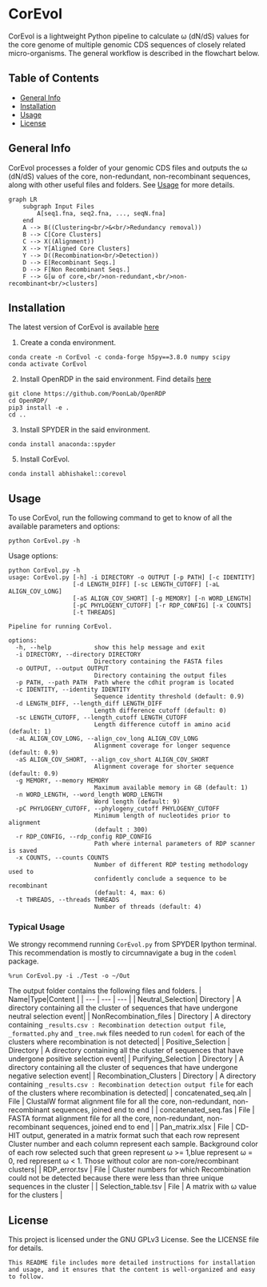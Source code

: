 # CorEvol

CorEvol is a lightweight Python pipeline to calculate ω (dN/dS) values for the core genome of multiple genomic CDS sequences of closely related micro-organisms. The general workflow is described in the flowchart below.

## Table of Contents
- [General Info](#general-info)
- [Installation](#installation)
- [Usage](#usage)
- [License](#license)

## General Info
CorEvol processes a folder of your genomic CDS files and outputs the ω (dN/dS) values of the core, non-redundant, non-recombinant sequences, along with other useful files and folders. See [Usage](#usage) for more details.

```mermaid
graph LR
    subgraph Input Files
        A[seq1.fna, seq2.fna, ..., seqN.fna]
    end
    A --> B((Clustering<br/>&<br/>Redundancy removal))
    B --> C[Core Clusters]
    C --> X((Alignment))
    X --> Y[Aligned Core Clusters]
    Y --> D((Recombination<br/>Detection))
    D --> E[Recombinant Seqs.]
    D --> F[Non Recombinant Seqs.]
    F --> G[ω of core,<br/>non-redundant,<br/>non-recombinant<br/>clusters]
```


## Installation
The latest version of CorEvol is available [here](https://github.com/AbhishakeL/CorEvol)


1. Create a conda environment.
```
conda create -n CorEvol -c conda-forge h5py==3.8.0 numpy scipy
conda activate CorEvol

```
2. Install OpenRDP in the said environment. Find details [here](https://github.com/PoonLab/OpenRDP/tree/master)
```
git clone https://github.com/PoonLab/OpenRDP
cd OpenRDP/
pip3 install -e .
cd ..
```
3. Install SPYDER in the said environment.
```
conda install anaconda::spyder
```
5. Install CorEvol.
```
conda install abhishakel::corevol
```
## Usage
To use CorEvol, run the following command to get to know of all the available parameters and options:
```
python CorEvol.py -h
```
Usage options:
```
python CorEvol.py -h
usage: CorEvol.py [-h] -i DIRECTORY -o OUTPUT [-p PATH] [-c IDENTITY]
                  [-d LENGTH_DIFF] [-sc LENGTH_CUTOFF] [-aL ALIGN_COV_LONG]
                  [-aS ALIGN_COV_SHORT] [-g MEMORY] [-n WORD_LENGTH]
                  [-pC PHYLOGENY_CUTOFF] [-r RDP_CONFIG] [-x COUNTS]
                  [-t THREADS]

Pipeline for running CorEvol.

options:
  -h, --help            show this help message and exit
  -i DIRECTORY, --directory DIRECTORY
                        Directory containing the FASTA files
  -o OUTPUT, --output OUTPUT
                        Directory containing the output files
  -p PATH, --path PATH  Path where the cdhit program is located
  -c IDENTITY, --identity IDENTITY
                        Sequence identity threshold (default: 0.9)
  -d LENGTH_DIFF, --length_diff LENGTH_DIFF
                        Length difference cutoff (default: 0)
  -sc LENGTH_CUTOFF, --length_cutoff LENGTH_CUTOFF
                        Length difference cutoff in amino acid (default: 1)
  -aL ALIGN_COV_LONG, --align_cov_long ALIGN_COV_LONG
                        Alignment coverage for longer sequence (default: 0.9)
  -aS ALIGN_COV_SHORT, --align_cov_short ALIGN_COV_SHORT
                        Alignment coverage for shorter sequence (default: 0.9)
  -g MEMORY, --memory MEMORY
                        Maximum available memory in GB (default: 1)
  -n WORD_LENGTH, --word_length WORD_LENGTH
                        Word length (default: 9)
  -pC PHYLOGENY_CUTOFF, --phylogeny_cutoff PHYLOGENY_CUTOFF
                        Minimum length of nucleotides prior to alignment
                        (default : 300)
  -r RDP_CONFIG, --rdp_config RDP_CONFIG
                        Path where internal parameters of RDP scanner is saved
  -x COUNTS, --counts COUNTS
                        Number of different RDP testing methodology used to
                        confidently conclude a sequence to be recombinant
                        (default: 4, max: 6)
  -t THREADS, --threads THREADS
                        Number of threads (default: 4)
```
### Typical Usage
We strongy recommend running `CorEvol.py` from SPYDER Ipython terminal. This recommendation is mostly to circumnavigate a bug in the `codeml` package.
```
%run CorEvol.py -i ./Test -o ~/Out
```
The output folder contains the following files and folders.
| Name|Type|Content |
| --- | --- | --- |
| Neutral_Selection| Directory | A directory containing all the cluster of sequences that have undergone neutral selection event|
| NonRecombination_files | Directory | A directory containing `_results.csv : Recombination detection output file`, `_formatted.phy` and `_tree.nwk` files needed to run `codeml` for each of the clusters where recombination is not detected|
| Positive_Selection | Directory | A directory containing all the cluster of sequences that have undergone positive selection event|
| Purifying_Selection | Directory | A directory containing all the cluster of sequences that have undergone negative selection event|
| Recombination_Clusters | Directory | A directory containing `_results.csv : Recombination detection output file` for each of the clusters where recombination is detected|
| concatenated_seq.aln | File | ClustalW format alignment file for all the core, non-redundant, non-recombinant sequences, joined end to end | 
| concatenated_seq.fas | File | FASTA format alignment file for all the core, non-redundant, non-recombinant sequences, joined end to end | 
| Pan_matrix.xlsx | File | CD-HIT output, generated in a matrix format such that each row represent Cluster number and each column represent each sample. Background color of each row selected such that green represent ω >= 1,blue represent ω = 0, red represent ω < 1. Those without color are non-core/recombinant clusters|
| RDP_error.tsv | File | Cluster numbers for which Recombination could not be detected because there were less than three unique sequences in the cluster |
| Selection_table.tsv | File | A matrix with ω value for the clusters |

## License
This project is licensed under the GNU GPLv3 License. See the LICENSE file for details.
```
This README file includes more detailed instructions for installation and usage, and it ensures that the content is well-organized and easy to follow.
```
